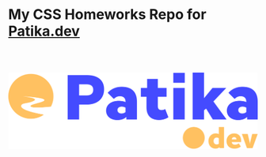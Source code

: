# My CSS Homeworks Repo for [Patika.dev](https://www.patika.dev/tr)

<br>
<br>


![Patika.dev](./LOGO/newPatikaLogo.svg)